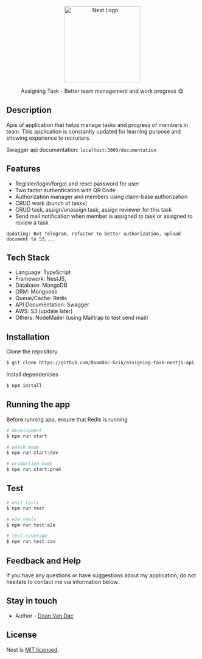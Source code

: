 <p align="center">
  <a href="http://nestjs.com/" target="blank"><img src="https://nestjs.com/img/logo-small.svg" width="200" alt="Nest Logo" /></a>
</p>

[circleci-image]: https://img.shields.io/circleci/build/github/nestjs/nest/master?token=abc123def456
[circleci-url]: https://circleci.com/gh/nestjs/nest

  <p align="center">Assigning Task - Better team management and work progress 😋</p>
    <p align="center">

## Description

Apis of application that helps manage tasks and progress of members in team.
This application is constantly updated for learning purpose and showing experience to recruiters.

Swagger api documentation: `localhost:3000/documentation`

## Features

- Register/login/forgot and reset password for user
- Two factor authentication with QR Code
- Authorization manager and members using claim-base authorization
- CRUD work (bunch of tasks)
- CRUD task, assign/unassign task, assign reviewer for this task
- Send mail notification when member is assigned to task or assigned to review a task

`Updating: Bot Telegram, refactor to better authorization, upload document to S3,...`

## Tech Stack

- Language: TypeScript
- Framework: NestJS,
- Database: MongoDB
- ORM: Mongoose
- Queue/Cache: Redis
- API Documentation: Swagger
- AWS: S3 (update later)
- Others: NodeMailer (using Mailtrap to test send mail)

## Installation

Clone the repository

```bash
$ git clone https://github.com/DoanDac-Grik/assigning-task-nestjs-api
```

Install dependencies

```bash
$ npm install
```

## Running the app

Before running app, ensure that Redis is running

```bash
# development
$ npm run start

# watch mode
$ npm run start:dev

# production mode
$ npm run start:prod
```

## Test

```bash
# unit tests
$ npm run test

# e2e tests
$ npm run test:e2e

# test coverage
$ npm run test:cov
```

## Feedback and Help

If you have any questions or have suggestions about my application, do not hesitate to contact me via information below.

## Stay in touch

- Author - [Doan Van Dac](https://www.facebook.com/humanbeatbox.grik/)

## License

Nest is [MIT licensed](LICENSE).
